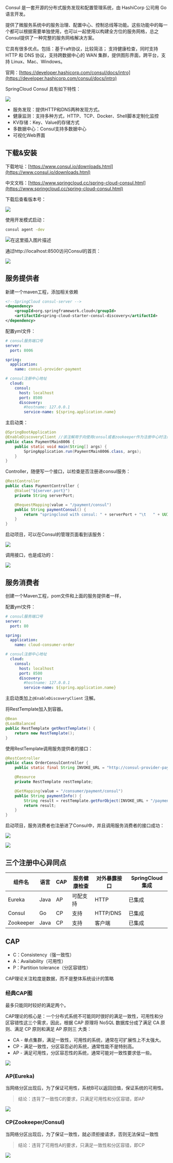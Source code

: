 

Consul 是一套开源的分布式服务发现和配置管理系统，由 HashiCorp 公司用 Go 语言开发。

提供了微服务系统中的服务治理、配置中心、控制总线等功能。这些功能中的每一个都可以根据需要单独使用，也可以一起使用以构建全方位的服务网格，总之Consul提供了一种完整的服务网格解决方案。

它具有很多优点。包括：基于raft协议，比较简洁； 支持健康检查，同时支持 HTTP 和 DNS 协议，支持跨数据中心的 WAN 集群，提供图形界面，跨平台，支持 Linux、Mac、Windows。

官网：[https://developer.hashicorp.com/consul/docs/intro](https://developer.hashicorp.com/consul/docs/intro)



SpringCloud Consul 具有如下特性：

![](assets/SpringCloudConsul/477c9a28541e659fe9f6efafb859f397_MD5.png)



* 服务发现：提供HTTP和DNS两种发现方式。
* 健康监测：支持多种方式，HTTP、TCP、Docker、Shell脚本定制化监控
* KV存储：Key、Value的存储方式
* 多数据中心：Consul支持多数据中心
* 可视化Web界面



## 下载&安装

下载地址：[https://www.consul.io/downloads.html](https://www.consul.io/downloads.html)

中文文档：[https://www.springcloud.cc/spring-cloud-consul.html](https://www.springcloud.cc/spring-cloud-consul.html)

下载后查看版本号：

![](assets/SpringCloudConsul/08277858bd9c0adb88aeb3bf95fe0531_MD5.png)




使用开发模式启动：

```bash
consul agent -dev
```

![在这里插入图片描述](assets/SpringCloudConsul/0b657dcc3d5f8eb04297b2e5efcf5911_MD5.png)




通过http://localhost:8500访问Consul的首页：

![](assets/SpringCloudConsul/1c96c681512689a7b72b1e38c076d462_MD5.png)




## 服务提供者

新建一个maven工程，添加相关依赖

```xml
<!--SpringCloud consul-server -->
<dependency>
    <groupId>org.springframework.cloud</groupId>
    <artifactId>spring-cloud-starter-consul-discovery</artifactId>
</dependency>
```


配置yml文件：

```yaml
# consul服务端口号
server:
  port: 8006

spring:
  application:
    name: consul-provider-payment

# consul注册中心地址
  cloud:
    consul:
      host: localhost
      port: 8500
      discovery:
        #hostname: 127.0.0.1
        service-name: ${spring.application.name}
```


主启动类：

```java
@SpringBootApplication
@EnableDiscoveryClient //该注解用于向使用consul或者zookeeper作为注册中心时注册服务
public class PaymentMain8006 {
    public static void main(String[] args) {
        SpringApplication.run(PaymentMain8006.class, args);
    }
}
```


Controller，随便写一个接口，以检查是否注册进consul服务：

```java
@RestController
public class PaymentController {
    @Value("${server.port}")
    private String serverPort;

    @RequestMapping(value = "/payment/consul")
    public String paymentConsul() {
        return "springcloud with consul: " + serverPort + "\t   " + UUID.randomUUID();
    }
}
```


启动项目，可以在Consul的管理页面看到该服务：

![](assets/SpringCloudConsul/4dd7f2062cfc6442f81dad22cc4f90e0_MD5.png)


调用接口，也是成功的：

![](assets/SpringCloudConsul/205e08144f9eb96e2d1296c59c3dcb5e_MD5.png)




## 服务消费者

创建一个Maven工程，pom文件和上面的服务提供者一样，

配置yml文件：

```yaml
# consul服务端口号
server:
  port: 80

spring:
  application:
    name: cloud-consumer-order

# consul注册中心地址
  cloud:
    consul:
      host: localhost
      port: 8500
      discovery:
        #hostname: 127.0.0.1
        service-name: ${spring.application.name}
```


主启动类加上`@EnableDiscoveryClient` 注解。

将RestTemplate加入到容器。

```java
@Bean
@LoadBalanced
public RestTemplate getRestTemplate() {
    return new RestTemplate();
}
```


使用RestTemplate调用服务提供者的接口：

```java
@RestController
public class OrderConsulController {
    public static final String INVOKE_URL = "http://consul-provider-payment";

    @Resource
    private RestTemplate restTemplate;

    @GetMapping(value = "/consumer/payment/consul")
    public String paymentInfo() {
        String result = restTemplate.getForObject(INVOKE_URL + "/payment/consul", String.class);
        return result;
    }
}
```


启动项目，服务消费者也注册进了Consul中，并且调用服务消费者的接口成功：

![](assets/SpringCloudConsul/20d66621a15f793457f69d0bee1166b0_MD5.png)


![](assets/SpringCloudConsul/d14e9347faacf1fc4ef6d85668174e2e_MD5.png)



## 三个注册中心异同点

| **组件名** | **语言** | **CAP** | **服务健康检查** | **对外暴露接口** | **SpringCloud集成** |
| ---------- | -------- | ------- | ---------------- | ---------------- | ------------------- |
| Eureka     | Java     | AP      | 可配支持         | HTTP             | 已集成              |
| Consul     | Go       | CP      | 支持             | HTTP/DNS         | 已集成              |
| Zookeeper  | Java     | CP      | 支持             | 客户端           | 已集成              |


## CAP

* C：Consistency（强一致性）
* A：Availability（可用性）
* P：Partition tolerance（分区容错性）

CAP理论关注粒度是数据，而不是整体系统设计的策略

### 经典CAP图

最多只能同时较好的满足两个。

CAP理论的核心是：一个分布式系统不可能同时很好的满足一致性，可用性和分区容错性这三个需求，因此，根据 CAP 原理将 NoSQL 数据库分成了满足 CA 原则、满足 CP 原则和满足 AP 原则三 大类：

* CA - 单点集群，满足一致性，可用性的系统，通常在可扩展性上不太强大。
* CP - 满足一致性，分区容忍必的系统，通常性能不是特别高。
* AP - 满足可用性，分区容忍性的系统，通常可能对一致性要求低一些。

![](assets/SpringCloudConsul/0cfd12c4561cecca73a0cdb4dcc229e3_MD5.png)


### AP(Eureka)

当网络分区出现后，为了保证可用性，系统B可以返回旧值，保证系统的可用性。

> 结论：违背了一致性C的要求，只满足可用性和分区容错，即AP

![](assets/SpringCloudConsul/f5a2d2f7626883801b71c9fe1a8cc255_MD5.png)





### CP(Zookeeper/Consul)

当网络分区出现后，为了保证一致性，就必须拒接请求，否则无法保证一致性

> 结论：违背了可用性A的要求，只满足一致性和分区容错，即CP

![](assets/SpringCloudConsul/376691033deec32b603b863cf75519e2_MD5.png)

